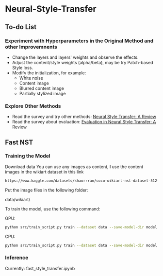 # Neural-Style-Transfer

## To-do List

### Experiment with Hyperparameters in the Original Method and other Improvemnents
- Change the layers and layers' weights and observe the effects.
- Adjust the content/style weights (alpha/beta), may be try Patch-based Style loss.
- Modify the initialization, for example:
    - White noise
    - Content image
    - Blurred content image
    - Partially stylized image

### Explore Other Methods
- Read the survey and try other methods: [Neural Style Transfer: A Review](https://arxiv.org/pdf/1705.04058)
- Read the survey about evaluation: [Evaluation in Neural Style Transfer: A Review](https://arxiv.org/pdf/2401.17109)

## Fast NST 
### Training the Model
Download data
You can use any images as content, I use the content images in the wikiart dataset in this link
```bash
https://www.kaggle.com/datasets/shaorrran/coco-wikiart-nst-dataset-512-100000
```

Put the image files in the following folder: 

data/wikiart/

To train the model, use the following command:

GPU:
```bash
python src/train_script.py train --dataset data --save-model-dir model --checkpoint-model-dir checkpoints --cuda 1
```

CPU:
```bash
python src/train_script.py train --dataset data --save-model-dir model --checkpoint-model-dir checkpoints --cuda 0
```

### Inference

Currently: fast_style_transfer.ipynb